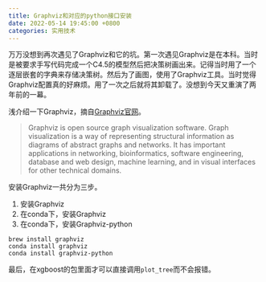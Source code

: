 ```yaml
---
title: Graphviz和对应的python接口安装
date: 2022-05-14 19:45:00 +0800
categories: 实用技术
---
```


万万没想到再次遇见了Graphviz和它的坑。第一次遇见Graphviz是在本科。当时是被要求手写代码完成一个C4.5的模型然后把决策树画出来。记得当时用了一个逐层嵌套的字典来存储决策树。然后为了画图，使用了Graphviz工具。当时觉得Graphviz配置真的好麻烦。用了一次之后就将其卸载了。没想到今天又重演了两年前的一幕。

浅介绍一下Graphviz，摘自[Graphviz官网](https://graphviz.org)。

>Graphviz is open source graph visualization software. Graph visualization is a way of representing structural information as diagrams of abstract graphs and networks. It has important applications in networking, bioinformatics, software engineering, database and web design, machine learning, and in visual interfaces for other technical domains.

安装Graphviz一共分为三步。

1. 安装Graphviz
2. 在conda下，安装Graphviz
3. 在conda下，安装Graphviz-python

```shell
brew install graphviz
conda install graphviz
conda install graphviz-python
```

最后，在xgboost的包里面才可以直接调用`plot_tree`而不会报错。